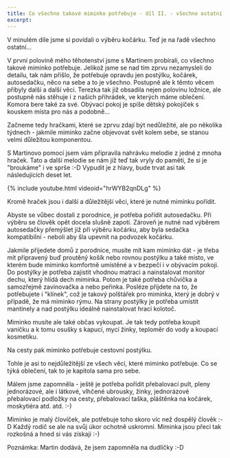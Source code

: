 ```yaml
---
title: Co všechno takové miminko potřebuje - díl II. - všechno ostatní
excerpt: 
---
```


V minulém díle jsme si povídali o výběru kočárku. Teď je na řadě všechno ostatní...

V první polovině mého těhotenství jsme s Martinem probírali, co všechno takové miminko potřebuje. Jelikož jsme se nad tím zprvu nezamysleli do detailu, tak nám přišlo, že potřebuje opravdu jen postýlku, kočárek, autosedačku, něco na sebe a to je všechno. Postupně ale k těmto věcem přibyly další a další věci. Terezka tak již obsadila nejen polovinu ložnice, ale postupně nás stěhuje i z našich přihrádek, ve kterých máme oblečení. Komora bere také za své. Obývací pokoj je spíše dětský pokojíček s kouskem místa pro nás a podobně...

Začneme tedy hračkami, které se zprvu zdají být nedůležité, ale po několika týdnech - jakmile miminko začne objevovat svět kolem sebe, se stanou velmi důležitou komponentou.

S Martinovo pomocí jsem vám připravila nahrávku melodie z jedné z mnoha hraček. Tato a další melodie se nám již teď tak vryly do paměti, že si je "broukáme" i ve sprše :-D Vypudit je z hlavy, bude trvat asi tak následujících deset let.

{% include youtube.html videoid="hrWYB2qnDLg" %}

Kromě hraček jsou i další a důležitější věci, které je nutné miminku pořídit.

Abyste se vůbec dostali z porodnice, je potřeba pořídit autosedačku. Při výběru se člověk opět docela slušně zapotí. Zároveň je nutné nad výběrem autosedačky přemýšlet již při výběru kočárku, aby byla sedačka kompatibilní - neboli aby šla upevnit na podvozek kočárku.

Jakmile přijedete domů z porodnice, musíte mít kam miminko dát - je třeba mít připravený buď proutěný košík nebo rovnou postýlku a také místo, ve kterém bude miminko komfortně umístěné a v bezpečí i v obývacím pokoji. Do postýlky je potřeba zajistit vhodnou matraci a nainstalovat monitor dechu, který hlídá dech miminka. Potom je také potřeba chůvička a samozřejmě zavinovačka a nebo peřinka. Posléze přijdete na to, že potřebujete i "klínek", což je takový polštářek pro miminka, který je dobrý v případě, že má miminko rýmu. Na strany postýlky je potřeba umístit mantinely a nad postýlku ideálně nainstalovat hrací kolotoč.

Miminko musíte ale také občas vykoupat. Je tak tedy potřeba koupit vaničku a k tomu osušky s kapucí, mycí žinky, teploměr do vody a koupací kosmetiku.

Na cesty pak miminko potřebuje cestovní postýlku.

Tohle je asi to nejdůležitější ze všech věcí, které miminko potřebuje. Co se týká oblečení, tak to je kapitola sama pro sebe.

Málem jsme zapomněla - ještě je potřeba pořídit přebalovací pult, pleny jednorázové, ale i látkové, vlhčené ubrousky, žinky, jednorázové přebalovací podložky na cesty, přebalovací taška, pláštěnka na kočárek, moskytiéra atd. atd. :-)

Miminko je malý človíček, ale potřebuje toho skoro víc než dospělý člověk :-D Každý rodič se ale na svůj úkor ochotně uskromní. Miminka jsou přeci tak rozkošná a hned si vás získají :-)

Poznámka: Martin dodává, že jsem zapomněla na dudlíčky :-D
